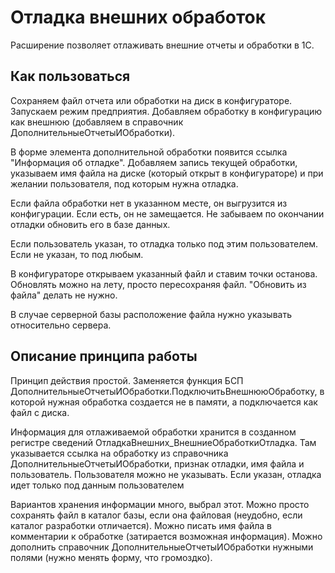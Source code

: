 Отладка внешних обработок
=========================

Расширение позволяет отлаживать внешние отчеты и обработки в 1С.

Как пользоваться
----------------

Сохраняем файл отчета или обработки на диск в конфигураторе. Запускаем режим предприятия. Добавляем обработку в конфигурацию как внешнюю (добавляем в справочник ДополнительныеОтчетыИОбработки). 

В форме элемента дополнительной обработки появится ссылка "Информация об отладке". Добавляем запись текущей обработки, указываем имя файла на диске (который открыт в конфигураторе) и при желании пользователя, под которым нужна отладка.

Если файла обработки нет в указанном месте, он выгрузится из конфигурации. Если есть, он не замещается. Не забываем по окончании отладки обновить его в базе данных.

Если пользователь указан, то отладка только под этим пользователем. Если не указан, то под любым.

В конфигураторе открываем указанный файл и ставим точки останова. Обновлять можно на лету, просто пересохраняя файл. "Обновить из файла" делать не нужно.

В случае серверной базы расположение файла нужно указывать относительно сервера.

Описание принципа работы
------------------------

Принцип действия простой. Заменяется функция БСП ДополнительныеОтчетыИОбработки.ПодключитьВнешнююОбработку, в которой нужная обработка создается не в памяти, а подключается как файл с диска.

Информация для отлаживаемой обработки хранится в созданном регистре сведений ОтладкаВнешних_ВнешниеОбработкиОтладка.
Там указывается ссылка на обработку из справочника ДополнительныеОтчетыИОбработки, признак отладки, имя файла и пользователь.
Пользователя можно не указывать. Если указан, отладка идет только под данным пользователем

Вариантов хранения информации много, выбрал этот. Можно просто сохранять файл в каталог базы, если она файловая (неудобно, если каталог разработки отличается). Можно писать имя файла в комментарии к обработке (затирается возможная информация). Можно дополнить справочник ДополнительныеОтчетыИОбработки нужными полями (нужно менять форму, что громоздко).
